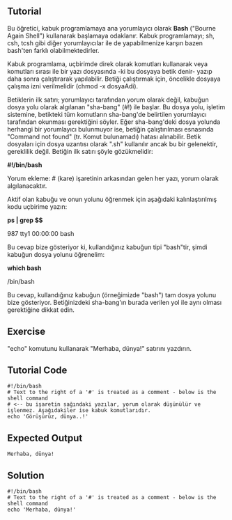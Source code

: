 Tutorial
--------
Bu öğretici, kabuk programlamaya ana yorumlayıcı olarak **Bash** ("Bourne Again Shell") kullanarak başlamaya odaklanır. Kabuk programlamayı; sh, csh, tcsh gibi diğer yorumlayıcılar ile de yapabilmenize karşın bazen bash'ten farklı olabilmektedirler.

Kabuk programlama, uçbirimde direk olarak komutları kullanarak veya komutları sırası ile bir yazı dosyasında -ki bu dosyaya betik denir- yazıp daha sonra çalıştırarak yapılabilir. Betiği çalıştırmak için, öncelikle dosyaya çalışma izni verilmelidir (chmod -x dosyaAdi).

Betiklerin ilk satırı; yorumlayıcı tarafından yorum olarak değil, kabuğun dosya yolu olarak algılanan "sha-bang" (#!) ile başlar. Bu dosya yolu, işletim sistemine, betikteki tüm komutların sha-bang'de belirtilen yorumlayıcı tarafından okunması gerektiğini söyler. Eğer sha-bang'deki dosya yolunda herhangi bir yorumlayıcı bulunmuyor ise, betiğin çalıştırılması esnasında "Command not found" (tr. Komut bulunamadı) hatası alınabilir. Betik dosyaları için dosya uzantısı olarak ".sh" kullanılır ancak bu bir gelenektir, gereklilik değil. Betiğin ilk satırı şöyle gözükmelidir:

**#!/bin/bash**

Yorum ekleme: # (kare) işaretinin arkasından gelen her yazı, yorum olarak algılanacaktır.

Aktif olan kabuğu ve onun yolunu öğrenmek için aşağıdaki kalınlaştırılmış kodu uçbirime yazın:

**ps | grep $$**

987 tty1      00:00:00 bash

Bu cevap bize gösteriyor ki, kullandığınız kabuğun tipi "bash"tir, şimdi kabuğun dosya yolunu öğrenelim:

**which bash**

/bin/bash

Bu cevap, kullandığınız kabuğun (örneğimizde "bash") tam dosya yolunu bize gösteriyor. Betiğinizdeki sha-bang'ın burada verilen yol ile aynı olması gerektiğine dikkat edin.

Exercise
-------------
"echo" komutunu kullanarak "Merhaba, dünya!" satırını yazdırın.

Tutorial Code
-------------
    #!/bin/bash
    # Text to the right of a '#' is treated as a comment - below is the shell command
    # <-- bu işaretin sağındaki yazılar, yorum olarak düşünülür ve işlenmez. Aşağıdakiler ise kabuk komutlarıdır.
    echo 'Görüşürüz, dünya..!'

Expected Output
---------------
    Merhaba, dünya!

Solution
--------
    #!/bin/bash
    # Text to the right of a '#' is treated as a comment - below is the shell command
    echo 'Merhaba, dünya!'

